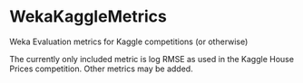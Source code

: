 # WekaKaggleMetrics
Weka Evaluation metrics for Kaggle competitions (or otherwise)

The currently only included metric is log RMSE as used in the Kaggle House Prices competition.
Other metrics may be added.
